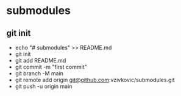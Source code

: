# submodules

## git init
- echo "# submodules" >> README.md
- git init
- git add README.md
- git commit -m "first commit"
- git branch -M main
- git remote add origin git@github.com:vzivkovic/submodules.git
- git push -u origin main